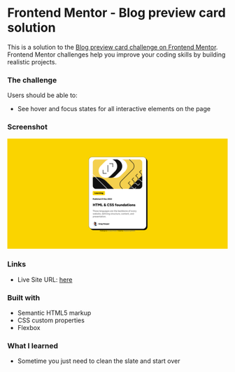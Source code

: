 # Frontend Mentor - Blog preview card solution

This is a solution to the [Blog preview card challenge on Frontend Mentor](https://www.frontendmentor.io/challenges/blog-preview-card-ckPaj01IcS). Frontend Mentor challenges help you improve your coding skills by building realistic projects.

### The challenge

Users should be able to:

- See hover and focus states for all interactive elements on the page

### Screenshot

![Website Preview](assets\images\websitepreview.png)


### Links

- Live Site URL: [here](https://your-live-site-url.com)

### Built with

- Semantic HTML5 markup
- CSS custom properties
- Flexbox


### What I learned

- Sometime you just need to clean the slate and start over
